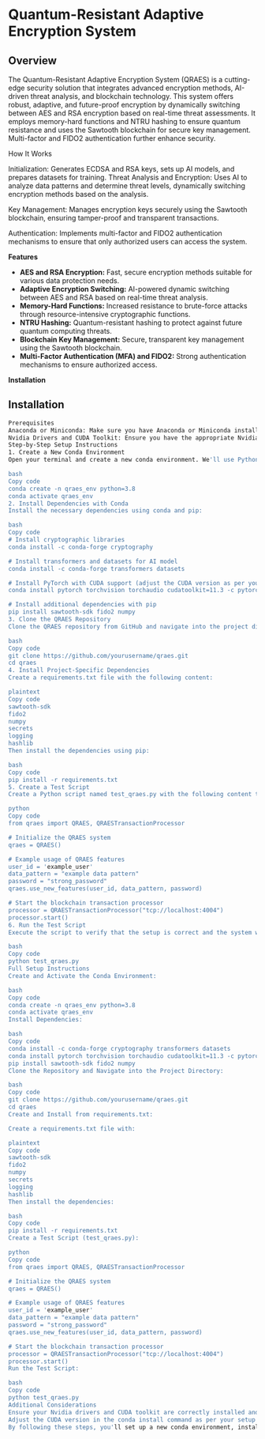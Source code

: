 # Quantum-Resistant Adaptive Encryption System

## Overview

The Quantum-Resistant Adaptive Encryption System (QRAES) is a cutting-edge security solution that integrates advanced encryption methods, AI-driven threat analysis, and blockchain technology. This system offers robust, adaptive, and future-proof encryption by dynamically switching between AES and RSA encryption based on real-time threat assessments. It employs memory-hard functions and NTRU hashing to ensure quantum resistance and uses the Sawtooth blockchain for secure key management. Multi-factor and FIDO2 authentication further enhance security.

How It Works

Initialization: Generates ECDSA and RSA keys, sets up AI models, and prepares datasets for training.
Threat Analysis and Encryption: Uses AI to analyze data patterns and determine threat levels, dynamically switching encryption methods based on the analysis.

Key Management: Manages encryption keys securely using the Sawtooth blockchain, ensuring tamper-proof and transparent transactions.

Authentication: Implements multi-factor and FIDO2 authentication mechanisms to ensure that only authorized users can access the system.

**Features**

- **AES and RSA Encryption:** Fast, secure encryption methods suitable for various data protection needs.
- **Adaptive Encryption Switching:** AI-powered dynamic switching between AES and RSA based on real-time threat analysis.
- **Memory-Hard Functions:** Increased resistance to brute-force attacks through resource-intensive cryptographic functions.
- **NTRU Hashing:** Quantum-resistant hashing to protect against future quantum computing threats.
- **Blockchain Key Management:** Secure, transparent key management using the Sawtooth blockchain.
- **Multi-Factor Authentication (MFA) and FIDO2:** Strong authentication mechanisms to ensure authorized access.

**Installation**

## Installation

```bash
Prerequisites
Anaconda or Miniconda: Make sure you have Anaconda or Miniconda installed. You can download and install it from here.
Nvidia Drivers and CUDA Toolkit: Ensure you have the appropriate Nvidia drivers and CUDA toolkit installed for GPU acceleration. Follow the CUDA installation guide for your operating system.
Step-by-Step Setup Instructions
1. Create a New Conda Environment
Open your terminal and create a new conda environment. We'll use Python 3.8 for this setup.

bash
Copy code
conda create -n qraes_env python=3.8
conda activate qraes_env
2. Install Dependencies with Conda
Install the necessary dependencies using conda and pip:

bash
Copy code
# Install cryptographic libraries
conda install -c conda-forge cryptography

# Install transformers and datasets for AI model
conda install -c conda-forge transformers datasets

# Install PyTorch with CUDA support (adjust the CUDA version as per your setup)
conda install pytorch torchvision torchaudio cudatoolkit=11.3 -c pytorch

# Install additional dependencies with pip
pip install sawtooth-sdk fido2 numpy
3. Clone the QRAES Repository
Clone the QRAES repository from GitHub and navigate into the project directory:

bash
Copy code
git clone https://github.com/yourusername/qraes.git
cd qraes
4. Install Project-Specific Dependencies
Create a requirements.txt file with the following content:

plaintext
Copy code
sawtooth-sdk
fido2
numpy
secrets
logging
hashlib
Then install the dependencies using pip:

bash
Copy code
pip install -r requirements.txt
5. Create a Test Script
Create a Python script named test_qraes.py with the following content to test the setup:

python
Copy code
from qraes import QRAES, QRAESTransactionProcessor

# Initialize the QRAES system
qraes = QRAES()

# Example usage of QRAES features
user_id = 'example_user'
data_pattern = "example data pattern"
password = "strong_password"
qraes.use_new_features(user_id, data_pattern, password)

# Start the blockchain transaction processor
processor = QRAESTransactionProcessor("tcp://localhost:4004")
processor.start()
6. Run the Test Script
Execute the script to verify that the setup is correct and the system works as expected:

bash
Copy code
python test_qraes.py
Full Setup Instructions
Create and Activate the Conda Environment:

bash
Copy code
conda create -n qraes_env python=3.8
conda activate qraes_env
Install Dependencies:

bash
Copy code
conda install -c conda-forge cryptography transformers datasets
conda install pytorch torchvision torchaudio cudatoolkit=11.3 -c pytorch
pip install sawtooth-sdk fido2 numpy
Clone the Repository and Navigate into the Project Directory:

bash
Copy code
git clone https://github.com/yourusername/qraes.git
cd qraes
Create and Install from requirements.txt:

Create a requirements.txt file with:

plaintext
Copy code
sawtooth-sdk
fido2
numpy
secrets
logging
hashlib
Then install the dependencies:

bash
Copy code
pip install -r requirements.txt
Create a Test Script (test_qraes.py):

python
Copy code
from qraes import QRAES, QRAESTransactionProcessor

# Initialize the QRAES system
qraes = QRAES()

# Example usage of QRAES features
user_id = 'example_user'
data_pattern = "example data pattern"
password = "strong_password"
qraes.use_new_features(user_id, data_pattern, password)

# Start the blockchain transaction processor
processor = QRAESTransactionProcessor("tcp://localhost:4004")
processor.start()
Run the Test Script:

bash
Copy code
python test_qraes.py
Additional Considerations
Ensure your Nvidia drivers and CUDA toolkit are correctly installed and configured for GPU acceleration.
Adjust the CUDA version in the conda install command as per your setup (e.g., cudatoolkit=11.3).
By following these steps, you'll set up a new conda environment, install all necessary dependencies, and run the Quantum-Resistant Adaptive Encryption System (QRAES).
